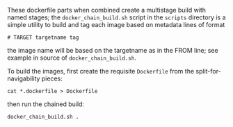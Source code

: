 These dockerfile parts when combined create a multistage build with named stages; 
the `docker_chain_build.sh` script in the `scripts` directory is a simple utility to build and tag
each image based on metadata lines of format 

```
# TARGET targetname tag
```

the image name will be based on the targetname as in the FROM line; see example in source of `docker_chain_build.sh`. 

To build the images, first create the requisite `Dockerfile` from the split-for-navigability pieces:

```
cat *.dockerfile > Dockerfile
```

then run the chained build:

```
docker_chain_build.sh .
```
